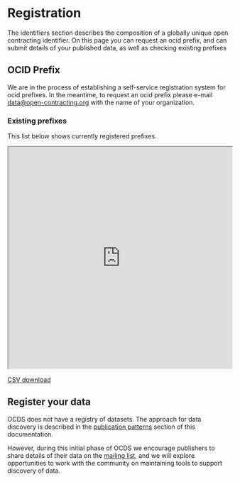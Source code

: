 

# Registration

<span class="lead">The identifiers section describes the composition of a globally unique open contracting identifier. On this page you can request an ocid prefix, and can submit details of your published data, as well as checking existing prefixes</span>

## OCID Prefix

We are in the process of establishing a self-service registration system for ocid prefixes. In the meantime, to request an ocid prefix please e-mail <a href="mailto:data@open-contracting.org">data@open-contracting.org</a> with the name of your organization.

### Existing prefixes

This list below shows currently registered prefixes.

<iframe src="https://docs.google.com/spreadsheets/d/1Am3gq0B77xN034-8hDjhb45wOuq-8qW6kGOdp40rN4M/pubhtml?gid=506986894&amp;single=true&amp;widget=true&amp;headers=false" width="100%" height="500"></iframe>

[CSV download](https://docs.google.com/spreadsheets/d/1Am3gq0B77xN034-8hDjhb45wOuq-8qW6kGOdp40rN4M/pub?gid=506986894&single=true&output=csv)

## Register your data

OCDS does not have a registry of datasets. The approach for data discovery is described in the [publication patterns](../../../../implementation/hosting/) section of this documentation.

However, during this initial phase of OCDS we encourage publishers to share details of their data on the [mailing list](../../../../support), and we will explore opportunities to work with the community on maintaining tools to support discovery of data.